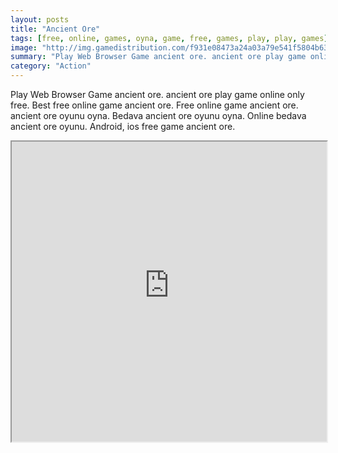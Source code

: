 ```yaml
---
layout: posts
title: "Ancient Ore"
tags: [free, online, games, oyna, game, free, games, play, play, games]
image: "http://img.gamedistribution.com/f931e08473a24a03a79e541f5804b63e.jpg"
summary: "Play Web Browser Game ancient ore. ancient ore play game online only free. Best free online game ancient ore. Free online game ancient ore. ancient ore oyunu oyna. Bedava ancient ore oyunu oyna. Online bedava ancient ore oyunu. Android, ios free game ancient ore."
category: "Action"
---
```


Play Web Browser Game ancient ore. ancient ore play game online only free. Best free online game ancient ore. Free online game ancient ore. ancient ore oyunu oyna. Bedava ancient ore oyunu oyna. Online bedava ancient ore oyunu. Android, ios free game ancient ore.

<iframe width="100%" height="480px;" src="http://html5.gamedistribution.com/f931e08473a24a03a79e541f5804b63e/"></iframe>